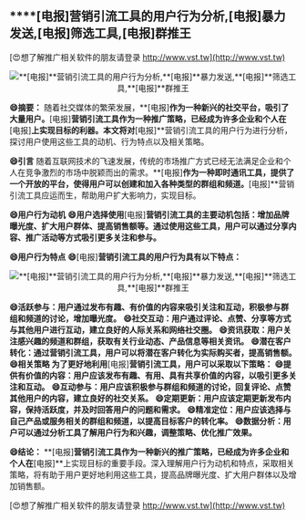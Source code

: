 ## ****[电报]**营销引流工具的用户行为分析,**[电报]**暴力发送,**[电报]**筛选工具,**[电报]**群推王**

[😍想了解推广相关软件的朋友请登录 http://www.vst.tw](http://www.vst.tw)

 <center><img src="https://vst.tw/MP4/tuiguang/png/7.png" alt="**[电报]**营销引流工具的用户行为分析,**[电报]**暴力发送,**[电报]**筛选工具,**[电报]**群推王"></center>

**😄摘要：**
随着社交媒体的繁荣发展，**[电报]**作为一种新兴的社交平台，吸引了大量用户。**[电报]**营销引流工具作为一种推广策略，已经成为许多企业和个人在**[电报]**上实现目标的利器。本文将对**[电报]**营销引流工具的用户行为进行分析，探讨用户使用这些工具的动机、行为特点以及相关策略。

**😄引言**
随着互联网技术的飞速发展，传统的市场推广方式已经无法满足企业和个人在竞争激烈的市场中脱颖而出的需求。**[电报]**作为一种即时通讯工具，提供了一个开放的平台，使得用户可以创建和加入各种类型的群组和频道。**[电报]**营销引流工具应运而生，帮助用户扩大影响力，实现目标。

**😄用户行为动机**
**😄用户选择使用**[电报]**营销引流工具的主要动机包括：增加品牌曝光度、扩大用户群体、提高销售额等。通过使用这些工具，用户可以通过分享内容、推广活动等方式吸引更多关注和参与。**

**😄用户行为特点**
**😄**[电报]**营销引流工具的用户行为具有以下特点：**

 <center><img src="https://vst.tw/MP4/tuiguang/png/0.png" alt="**[电报]**营销引流工具的用户行为分析,**[电报]**暴力发送,**[电报]**筛选工具,**[电报]**群推王"></center>

**😄活跃参与：用户通过发布有趣、有价值的内容来吸引关注和互动，积极参与群组和频道的讨论，增加曝光度。**
**😄社交互动：用户通过评论、点赞、分享等方式与其他用户进行互动，建立良好的人际关系和网络社交圈。**
**😄资讯获取：用户关注感兴趣的频道和群组，获取有关行业动态、产品信息等相关资讯。**
**😄潜在客户转化：通过营销引流工具，用户可以将潜在客户转化为实际购买者，提高销售额。**
**😄相关策略 为了更好地利用**[电报]**营销引流工具，用户可以采取以下策略：**
**😄提供有价值的内容：用户应该发布有趣、有用、具有共享价值的内容，以吸引更多关注和互动。**
**😄互动参与：用户应该积极参与群组和频道的讨论，回复评论、点赞其他用户的内容，建立良好的社交关系。**
**😄定期更新：用户应该定期更新发布内容，保持活跃度，并及时回答用户的问题和需求。**
**😄精准定位：用户应该选择与自己产品或服务相关的群组和频道，以提高目标客户的转化率。**
**😄数据分析：用户可以通过分析工具了解用户行为和兴趣，调整策略、优化推广效果。**

**😄结论：**
**[电报]**营销引流工具作为一种新兴的推广策略，已经成为许多企业和个人在**[电报]**上实现目标的重要手段。深入理解用户行为动机和特点，采取相关策略，将有助于用户更好地利用这些工具，提高品牌曝光度、扩大用户群体以及增加销售额。

[😍想了解推广相关软件的朋友请登录 http://www.vst.tw](http://www.vst.tw)



